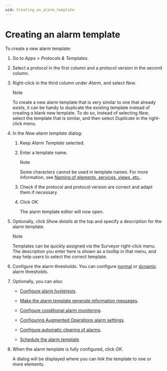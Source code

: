 ```yaml
---
uid: Creating_an_alarm_template
---
```


# Creating an alarm template

To create a new alarm template:

1. Go to *Apps* > *Protocols & Templates*.

1. Select a protocol in the first column and a protocol version in the second column.

1. Right-click in the third column under *Alarm*, and select *New*.

   > [!NOTE]
   > To create a new alarm template that is very similar to one that already exists, it can be handy to duplicate the existing template instead of creating a blank new template. To do so, instead of selecting *New*, select the template that is similar, and then select *Duplicate* in the right-click menu.

1. In the *New alarm template* dialog:

   1. Keep *Alarm Template* selected.

   1. Enter a template name.

      > [!NOTE]
      > Some characters cannot be used in template names. For more information, see [Naming of elements, services, views, etc.](xref:NamingConventions#naming-of-elements-services-views-etc).

   1. Check if the protocol and protocol version are correct and adapt them if necessary.

   1. Click *OK*.

      The alarm template editor will now open.

1. Optionally, click *Show details* at the top and specify a description for the alarm template.

   > [!NOTE]
   > Templates can be quickly assigned via the Surveyor right-click menu. The description you enter here is shown as a tooltip in that menu, and may help users to select the correct template.

1. Configure the alarm thresholds. You can configure [normal](xref:Configuring_normal_alarm_thresholds) or [dynamic](xref:Configuring_dynamic_alarm_thresholds) alarm thresholds.

1. Optionally, you can also:

   - [Configure alarm hysteresis](xref:Configuring_alarm_hysteresis).

   - [Make the alarm template generate information messages](xref:Configuring_alarm_template_information_message).

   - [Configure conditional alarm monitoring](xref:Using_conditions_in_an_alarm_template).

   - [Configuring Augmented Operations alarm settings](xref:Configuring_anomaly_detection_alarms).

   - [Configure automatic clearing of alarms](xref:Setting_the_autoclear_option_in_alarm_template).

   - [Schedule the alarm template](xref:Scheduling_an_alarm_template).

1. When the alarm template is fully configured, click *OK*.

   A dialog will be displayed where you can link the template to one or more elements.
